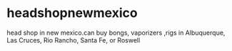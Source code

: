 # headshopnewmexico
head shop in new mexico.can buy bongs, vaporizers ,rigs in Albuquerque, Las Cruces, Rio Rancho, Santa Fe, or Roswell
